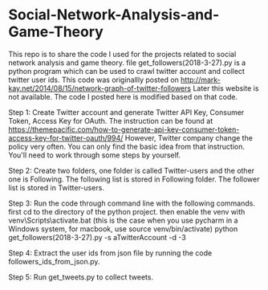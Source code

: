 # Social-Network-Analysis-and-Game-Theory
This repo is to share the code I used for the projects related to social network analysis and game theory.
file get_followers(2018-3-27).py is a python program which can be used to crawl twitter account and collect twitter user ids.
This code was originallly posted on http://mark-kay.net/2014/08/15/network-graph-of-twitter-followers
Later this website is not available.
The code I posted here is modified based on that code.

Step 1: Create Twitter account and generate Twitter API Key, Consumer Token, Access Key for OAuth. The instruction can be found at https://themepacific.com/how-to-generate-api-key-consumer-token-access-key-for-twitter-oauth/994/
However, Twitter company change the policy very often. You can only find the basic idea from that instruction. You'll need to work through some steps by yourself.

Step 2: Create two folders, one folder is called Twitter-users and the other one is Following. The following list is stored in Following folder. The follower list is stored in Twitter-users.

Step 3: Run the code through command line with the following commands.
first cd to the directory of the python project.
then enable the venv with venv\Scripts\activate.bat (this is the case when you use pycharm in a Windows system, for macbook, use source venv/bin/activate)
python get_followers(2018-3-27).py -s aTwitterAccount -d -3

Step 4: Extract the user ids from json file by running the code followers_ids_from_json.py.

Step 5: Run get_tweets.py to collect tweets.
